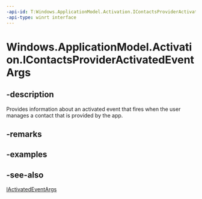 ```yaml
---
-api-id: T:Windows.ApplicationModel.Activation.IContactsProviderActivatedEventArgs
-api-type: winrt interface
---
```


<!-- Interface syntax.
public interface IContactsProviderActivatedEventArgs : Windows.ApplicationModel.Activation.IActivatedEventArgs
-->

# Windows.ApplicationModel.Activation.IContactsProviderActivatedEventArgs

## -description
Provides information about an activated event that fires when the user manages a contact that is provided by the app.

## -remarks

## -examples

## -see-also
[IActivatedEventArgs](iactivatedeventargs.md)